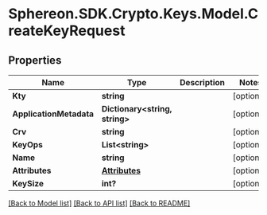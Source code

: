 # Sphereon.SDK.Crypto.Keys.Model.CreateKeyRequest
## Properties

Name | Type | Description | Notes
------------ | ------------- | ------------- | -------------
**Kty** | **string** |  | [optional] 
**ApplicationMetadata** | **Dictionary&lt;string, string&gt;** |  | [optional] 
**Crv** | **string** |  | [optional] 
**KeyOps** | **List&lt;string&gt;** |  | [optional] 
**Name** | **string** |  | [optional] 
**Attributes** | [**Attributes**](Attributes.md) |  | [optional] 
**KeySize** | **int?** |  | [optional] 

[[Back to Model list]](../README.md#documentation-for-models) [[Back to API list]](../README.md#documentation-for-api-endpoints) [[Back to README]](../README.md)

